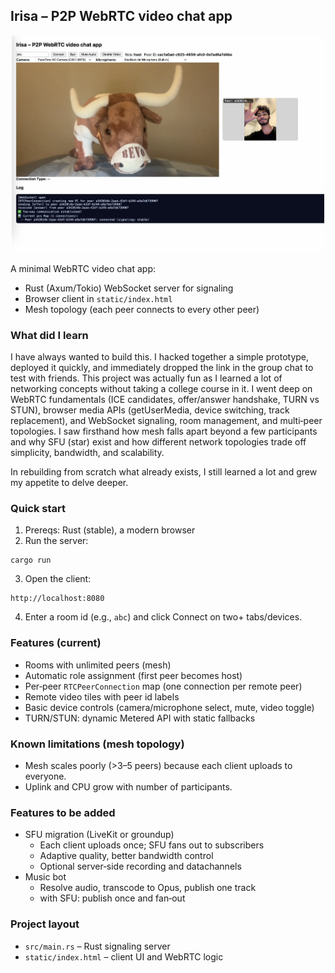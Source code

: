 ## Irisa – P2P WebRTC video chat app

<p align="center">
  <img src="images/irisa_demo.png" alt="Irisa demo screenshot" width="500" />
</p>

A minimal WebRTC video chat app:
  - Rust (Axum/Tokio) WebSocket server for signaling
  - Browser client in `static/index.html`
  - Mesh topology (each peer connects to every other peer)

### What did I learn

I have always wanted to build this. I hacked together a simple prototype, deployed it quickly, and immediately dropped the link in the group chat to test with friends. This project was actually fun as I learned a lot of networking concepts without taking a college course in it. I went deep on WebRTC fundamentals (ICE candidates, offer/answer handshake, TURN vs STUN), browser media APIs (getUserMedia, device switching, track replacement), and WebSocket signaling, room management, and multi‑peer topologies. I saw firsthand how mesh falls apart beyond a few participants and why SFU (star) exist and how different network topologies trade off simplicity, bandwidth, and scalability.

In rebuilding from scratch what already exists, I still learned a lot and grew my appetite to delve deeper.

### Quick start

1. Prereqs: Rust (stable), a modern browser
2. Run the server:

```
cargo run
```

3. Open the client:

```
http://localhost:8080
```

4. Enter a room id (e.g., `abc`) and click Connect on two+ tabs/devices.

### Features (current)

- Rooms with unlimited peers (mesh)
- Automatic role assignment (first peer becomes host)
- Per‑peer `RTCPeerConnection` map (one connection per remote peer)
- Remote video tiles with peer id labels
- Basic device controls (camera/microphone select, mute, video toggle)
- TURN/STUN: dynamic Metered API with static fallbacks

### Known limitations (mesh topology)

- Mesh scales poorly (>3–5 peers) because each client uploads to everyone.
- Uplink and CPU grow with number of participants.

### Features to be added

- SFU migration (LiveKit or groundup)
  - Each client uploads once; SFU fans out to subscribers
  - Adaptive quality, better bandwidth control
  - Optional server‑side recording and datachannels
- Music bot
  - Resolve audio, transcode to Opus, publish one track
  - with SFU: publish once and fan‑out

### Project layout

- `src/main.rs` – Rust signaling server
- `static/index.html` – client UI and WebRTC logic

